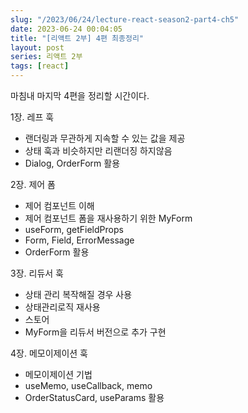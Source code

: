 ```yaml
---
slug: "/2023/06/24/lecture-react-season2-part4-ch5"
date: 2023-06-24 00:04:05
title: "[리액트 2부] 4편 최종정리"
layout: post
series: 리액트 2부
tags: [react]
---
```


마침내 마지막 4편을 정리할 시간이다.

1장. 레프 훅

- 랜더링과 무관하게 지속할 수 있는 값을 제공
- 상태 훅과 비슷하지만 리랜더징 하지않음
- Dialog, OrderForm 활용

2장. 제어 폼

- 제어 컴포넌트 이해
- 제어 컴포넌트 폼을 재사용하기 위한 MyForm
- useForm, getFieldProps
- Form, Field, ErrorMessage
- OrderForm 활용

3장. 리듀서 훅

- 상태 관리 복작해질 경우 사용
- 상태관리로직 재사용
- 스토어
- MyForm을 리듀서 버전으로 추가 구현

4장. 메모이제이션 훅

- 메모이제이션 기법
- useMemo, useCallback, memo
- OrderStatusCard, useParams 활용
